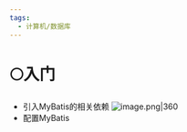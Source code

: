 ```yaml
---
tags:
  - 计算机/数据库
---
```

# 🌕入门
- 引入MyBatis的相关依赖
![image.png|360](https://obsidian-1307744200.cos.ap-guangzhou.myqcloud.com/%E5%9B%BE%E7%89%87/20231114095900.png)
- 配置MyBatis


















